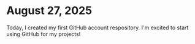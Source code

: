 # August 27, 2025
Today, I created my first GitHub account respository. I'm excited to start using GitHub for my projects!
